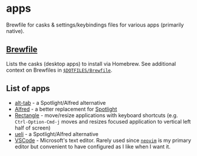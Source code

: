 # apps

Brewfile for casks & settings/keybindings files for various apps (primarily native).

## [Brewfile](./Brewfile)

Lists the casks (desktop apps) to install via Homebrew. See additional context on Brewfiles in [`$DOTFILES/Brewfile`](../Brewfile).

## List of apps

- [alt-tab](https://github.com/lwouis/alt-tab-macos/) - a Spotlight/Alfred alternative
- [Alfred](https://www.alfredapp.com) - a better replacement for [Spotlight](https://support.apple.com/en-us/HT204014)
- [Rectangle](https://github.com/rxhanson/Rectangle) - move/resize applications with keyboard shortcuts (e.g. `Ctrl-Option-Cmd-j` moves and resizes focused application to vertical left half of screen)
- [ueli](https://github.com/oliverschwendener/ueli) - a Spotlight/Alfred alternative
- [VSCode](https://code.visualstudio.com) - Microsoft's text editor. Rarely used since [`neovim`](https://neovim.io) is my primary editor but convenient to have configured as I like when I want it.
